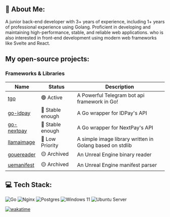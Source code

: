 ## 💫 About Me:

A junior back-end developer with 3+ years of experience, including 1+ years of professional experience using Golang. Proficient in developing and maintaining high-performance, stable, and reliable web applications. who is also interested in front-end development using modern web frameworks like Svelte and React.

## My open-source projects:

### Frameworks & Libraries

| Name                                                  | Status           | Description                                              |
| ----------------------------------------------------- | ---------------- | -------------------------------------------------------- |
| [tgo](https://github.com/haashemi/tgo)                | 🟢 Active        | A Powerful Telegram bot api framework in Go!             |
| [go-idpay](https://github.com/haashemi/go-idpay)      | 🔵 Stable enough | A Go wrapper for IDPay's API                             |
| [go-nextpay](https://github.com/haashemi/go-nextpay)  | 🔵 Stable enough | A Go wrapper for NextPay's API                           |
| [llamaimage](https://github.com/LlamaNite/llamaimage) | 🔵 Low Priority  | A simple image library written in Golang based on stdlib |
| [gouereader](https://github.com/haashemi/tgo)         | 🟡 Archived      | An Unreal Engine binary reader                           |
| [uemanifest](https://github.com/haashemi/tgo)         | 🟡 Archived      | An Unreal Engine manifest parser                         |

## 💻 Tech Stack:

![Go](https://img.shields.io/badge/Golang-%2300ADD8.svg?style=flat-square&logo=go&logoColor=white)
![Nginx](https://img.shields.io/badge/Nginx-%23009639.svg?style=flat-square&logo=nginx&logoColor=white)
![Postgres](https://img.shields.io/badge/PostgreSQL-%23316192.svg?style=flat-square&logo=postgresql&logoColor=white)
![Windows 11](https://img.shields.io/badge/Windows%2011-%23374161.svg?style=flat-square&logo=windows11&logoColor=white)
![Ubuntu Server](https://img.shields.io/badge/Ubuntu%20Server-%23374161.svg?style=flat-square&logo=ubuntu&logoColor=white)

<!-- ## 📊 GitHub Stats: -->
<!-- ![](https://github-readme-stats.vercel.app/api?username=haashemi&theme=dark&hide_border=true&include_all_commits=true&count_private=true)<br/> -->
<!-- ![](https://github-readme-streak-stats.herokuapp.com/?user=haashemi&theme=dark&hide_border=true)<br/> -->
<!-- ![](https://github-readme-stats.vercel.app/api/top-langs/?username=haashemi&theme=dark&hide_border=true&include_all_commits=true&count_private=true&layout=compact) -->

[![wakatime](https://wakatime.com/badge/user/9dd126df-31f2-400a-835d-69b77131b331.svg)](https://wakatime.com/@9dd126df-31f2-400a-835d-69b77131b331)
